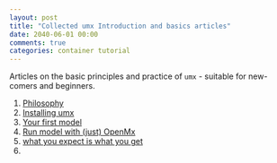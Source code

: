 ```yaml
---
layout: post
title: "Collected umx Introduction and basics articles"
date: 2040-06-01 00:00
comments: true
categories: container tutorial
---
```


<a name="top"></a>

Articles on the basic principles and practice of `umx` - suitable for new-comers and beginners.

1. [Philosophy](http://tbates.github.io/models/tutorial/2020/12/20/Philosophy.html)
2. [Installing umx](http://tbates.github.io/models/tutorial/2020/12/10/Install.html)
3. [Your first model](http://tbates.github.io/models/tutorial/2020/11/30/First-steps.html)
4. [Run model with (just) OpenMx](http://tbates.github.io/models/tutorial/2020/11/25/Base-OpenMx.html)
5. [what you expect is what you get](http://tbates.github.io/models/tutorial/2020/10/20/What_you_want_is_what_you_get.html)
6. 
